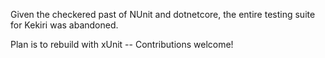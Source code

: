 Given the checkered past of NUnit and dotnetcore, the entire testing suite for Kekiri was abandoned.

Plan is to rebuild with xUnit -- Contributions welcome!